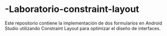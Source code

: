 # -Laboratorio-constraint-layout
Este repositorio contiene la implementación de dos formularios en Android Studio utilizando Constraint Layout para optimizar el diseño de interfaces. 
